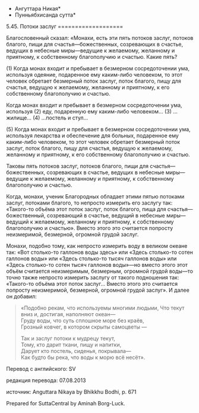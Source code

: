 * Ангуттара Никая*
* Пунньябхисанда сутта*

5\.45\. Потоки заслуг
\=\=\=\=\=\=\=\=\=\=\=\=\=\=\=\=\=\=\=

Благословенный сказал: «Монахи, есть эти пять потоков заслуг, потоков благого, пищи для счастья—божественных, созревающих в счастье, ведущих в небесные миры—ведущие к желаемому, желанному и приятному, к собственному благополучию и счастью\. Какие пять?

\(1\) Когда монах входит и пребывает в безмерном сосредоточении ума, используя одеяние, подаренное ему каким\-либо человеком, то этот человек обретает безмерный поток заслуг, поток благого, пищу для счастья, ведущую к желаемому, желанному и приятному, к его собственному благополучию и счастью\.

Когда монах входит и пребывает в безмерном сосредоточении ума, используя \(2\) еду, подаренную ему каким\-либо человеком… \(3\) …жилище… \(4\) …постель и стул…

\(5\) Когда монах входит и пребывает в безмерном сосредоточении ума, используя лекарства и обеспечение для больных, подаренное ему каким\-либо человеком, то этот человек обретает безмерный поток заслуг, поток благого, пищу для счастья, ведущую к желаемому, желанному и приятному, к его собственному благополучию и счастью\.

Таковы пять потоков заслуг, потоков благого, пищи для счастья—божественных, созревающих в счастье, ведущих в небесные миры—ведущие к желаемому, желанному и приятному, к собственному благополучию и счастью\.

Когда, монахи, ученик Благородных обладает этими пятью потоками заслуг, потоками благого, то непросто измерить его заслугу так: «Такого\-то объёма этот поток заслуг, поток благого, пища для счастья—божественный, созревающий в счастье, ведущий в небесные миры—ведущий к желаемому, желанному и приятному, к собственному благополучию и счастью»\. Вместо этого это считается попросту неизмеримой, безмерной, огромной грудой заслуг\.

Монахи, подобно тому, как непросто измерить воду в великом океане так: «Вот столько\-то галлонов воды здесь» или «Здесь столько\-то сотен галлонов воды» или «Здесь столько\-то тысяч галлонов воды» или «Здесь столько\-то сотен тысяч галлонов воды»—но вместо этого этот объём считается неизмеримым, безмерным, огромной грудой воды—то точно также непросто измерить заслугу от такого подношения так: «Такого\-то объёма этот поток заслуг… Вместо этого это считается попросту неизмеримой, безмерной, огромной грудой заслуг»\. И далее он добавил:

> «Подобно рекам, что используемы многими людьми, Что текут вниз и, достигая, наполняют океан—  
> Груду воды, что суть сплошное море без краёв,  
> Грозный ковчег, в котором скрыты самоцветы —  
>   
> Так и заслуг потоки к мудрецу текут,  
> Тому, кто дарит ткани, пищу и напитки,  
> Дарует кто постель, сиденья, покрывала—  
> Как будто бы река, что воды к морю всё несёт»\.

Перевод с английского: SV

редакция перевода: 07\.08\.2013

источник: Anguttara Nikaya by Bhikkhu Bodhi, p\. 671

Prepared for SuttaCentral by Aminah Borg\-Luck\.